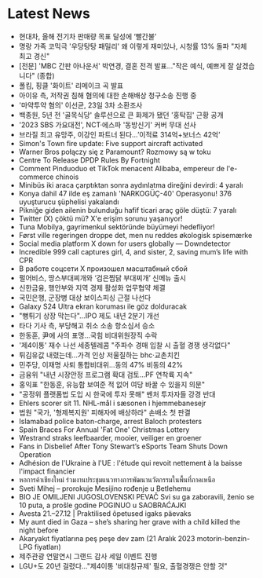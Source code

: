 # Latest News
-  현대차, 올해 전기차 판매량 목표 달성에 ‘빨간불’
-  명랑 가족 코믹극 '우당탕탕 패밀리' 왜 이렇게 재미있나, 시청률 13% 돌파 "자체 최고 경신"
-  [전문] 'MBC 간판 아나운서' 박연경, 결혼 전격 발표…"작은 예식, 예쁘게 잘 살겠습니다" (종합)
-  폴킴, 핑클 '화이트' 리메이크 곡 발표
-  아이유 측, 저작권 침해 혐의에 대한 손해배상 청구소송 진행 중
-  '마약투약 혐의' 이선균, 23일 3차 소환조사
-  백종원, 5년 전 '골목식당' 솔루션으로 큰 화제가 됐던 '홍탁집' 근황 공개
-  '2023 SBS 가요대전', NCT·에스파 '동방신기' 커버 무대 선사
-  브라질 최고 유망주, 이강인 파트너 된다…’이적료 314억+보너스 42억’
-  Simon's Town fire update: Five support aircraft activated
-  Warner Bros połączy się z Paramount? Rozmowy są w toku
-  Centre To Release DPDP Rules By Fortnight
-  Comment Pinduoduo et TikTok menacent Alibaba, empereur de l'e-commerce chinois
-  Minibüs iki araca çarptıktan sonra aydınlatma direğini devirdi: 4 yaralı
-  Konya dahil 47 ilde eş zamanlı 'NARKOGÜÇ-40' Operasyonu! 376 uyuşturucu şüphelisi yakalandı
-  Pikniğe giden ailenin bulunduğu hafif ticari araç göle düştü: 7 yaralı
-  Twitter (X) çöktü mü? X'e erişim sorunu yaşanıyor!
-  Tuna Mobilya, gayrimenkul sektöründe büyümeyi hedefliyor!
-  Først ville regeringen droppe det, men nu reddes økologisk spisemærke
-  Social media platform X down for users globally — Downdetector
-  Incredible 999 call captures girl, 4, and sister, 2, saving mum’s life with CPR
-  В работе соцсети X произошел масштабный сбой
-  펄어비스, 땅스부대찌개와 ‘검은찜닭 부대찌개’ 신메뉴 출시
-  신한금융, 행안부와 지역 경제 활성화 업무협약 체결
-  국민은행, 군장병 대상 보이스피싱 근절 나선다
-  Galaxy S24 Ultra ekran koruması ile göz dolduracak
-  "뻥튀기 상장 막는다"…IPO 제도 내년 2분기 개선
-  타다 기사 측, 부당해고 취소 소송 항소심서 승소
-  한동훈, 尹에 사의 표명…국힘 비대위원장직 수락
-  '제4이통' 재수 나선 세종텔레콤 "주파수 경매 입찰 시 출혈 경쟁 생각없다"
-  튀김유값 내렸는데…가격 인상 저울질하는 bhc·교촌치킨
-  민주당, 이재명 사퇴 통합비대위…동의 47% 비동의 42%
-  금융위 "내년 시장안정 프로그램 확대 검토…PF 연착륙 지속"
-  홍익표 "한동훈, 유능함 보여준 적 없어 여당 바꿀 수 있을지 의문"
-  "공정위 플랫폼법 도입 시 한국에 투자 못해" 벤처 투자자들 강경 반대
-  Ehlers scorer sit 11. NHL-mål i sæsonen i hjemmebanesejr
-  법원 "국가, '형제복지원' 피해자에 배상하라" 손배소 첫 판결
-  Islamabad police baton-charge, arrest Baloch protesters
-  Spain Braces For Annual 'Fat One' Christmas Lottery
-  Westrand straks leefbaarder, mooier, veiliger en groener
-  Fans in Disbelief After Tony Stewart’s eSports Team Shuts Down Operation
-  Adhésion de l'Ukraine à l'UE : l'étude qui revoit nettement à la baisse l'impact financier
-  หอการค้าเชียงใหม่ ร่วมงานประชุมแนวทางการพัฒนานวัตกรรมในพื้นที่ภาคเหนือ
-  Sveti Mihej – prorokuje Mesijino rođenje u Betlehemu
-  BIO JE OMILJENI JUGOSLOVENSKI PEVAČ Svi su ga zaboravili, ženio se 10 puta, a prošle godine POGINUO u SAOBRAĆAJKI
-  Avesta 21.–27.12 | Praktilised õpetused igaks päevaks
-  My aunt died in Gaza – she’s sharing her grave with a child killed the night before
-  Akaryakıt fiyatlarına peş peşe dev zam (21 Aralık 2023 motorin-benzin-LPG fiyatları)
-  제주관광 연말연시 그랜드 감사 세일 이벤트 진행
-  LGU+도 20년 걸렸다..."제4이통 '비대칭규제' 필요, 출혈경쟁은 안할 것"
